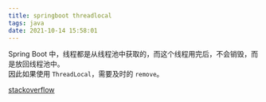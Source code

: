 ```yaml
---
title: springboot threadlocal
tags: java
date: 2021-10-14 15:58:01
---
```


Spring Boot 中，线程都是从线程池中获取的，而这个线程用完后，不会销毁，而是放回线程池中。  
因此如果使用 `ThreadLocal`，需要及时的 `remove`。

[stackoverflow](https://stackoverflow.com/questions/37332219/questions-about-using-threadlocal-in-a-spring-singleton-scoped-service?answertab=active#tab-top)